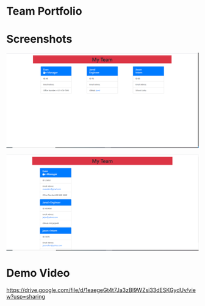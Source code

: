 # Team Portfolio

# Screenshots

![alt text](./team-profile-2.PNG)

![alt text](./team-profile.PNG)


# Demo Video

https://drive.google.com/file/d/1eaegeGt4t7Ja3zBI9WZsi33dESKGydUv/view?usp=sharing
